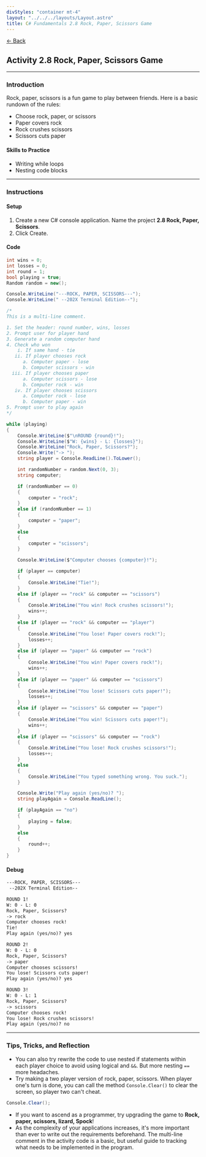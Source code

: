 ```yaml
---
divStyles: "container mt-4"
layout: "../../../layouts/Layout.astro"
title: C# Fundamentals 2.8 Rock, Paper, Scissors Game
---
```


[← Back](/c-sharp-fundamentals/)

## Activity 2.8 Rock, Paper, Scissors Game

---

### Introduction

Rock, paper, scissors is a fun game to play between friends. Here is a basic rundown of the rules:

- Choose rock, paper, or scissors
- Paper covers rock
- Rock crushes scissors
- Scissors cuts paper

#### Skills to Practice

- Writing while loops
- Nesting code blocks

---

### Instructions

#### Setup

1. Create a new C# console application. Name the project **2.8 Rock, Paper, Scissors**.
2. Click Create.

#### Code

```cs
int wins = 0;
int losses = 0;
int round = 1;
bool playing = true;
Random random = new();

Console.WriteLine("---ROCK, PAPER, SCISSORS---");
Console.WriteLine(" --202X Terminal Edition--");

/*
This is a multi-line comment.

1. Set the header: round number, wins, losses
2. Prompt user for player hand
3. Generate a random computer hand
4. Check who won
    i. If same hand - tie
   ii. If player chooses rock
      a. Computer paper - lose
      b. Computer scissors - win
  iii. If player chooses paper
      a. Computer scissors - lose
      b. Computer rock - win
   iv. If player chooses scissors
      a. Computer rock - lose
      b. Computer paper - win
5. Prompt user to play again
*/

while (playing)
{
    Console.WriteLine($"\nROUND {round}!");
    Console.WriteLine($"W: {wins} - L: {losses}");
    Console.WriteLine("Rock, Paper, Scissors?");
    Console.Write("-> ");
    string player = Console.ReadLine().ToLower();

    int randomNumber = random.Next(0, 3);
    string computer;

    if (randomNumber == 0)
    {
        computer = "rock";
    }
    else if (randomNumber == 1)
    {
        computer = "paper";
    }
    else
    {
        computer = "scissors";
    }

    Console.WriteLine($"Computer chooses {computer}!");

    if (player == computer)
    {
        Console.WriteLine("Tie!");
    }
    else if (player == "rock" && computer == "scissors")
    {
        Console.WriteLine("You win! Rock crushes scissors!");
        wins++;
    }
    else if (player == "rock" && computer == "player")
    {
        Console.WriteLine("You lose! Paper covers rock!");
        losses++;
    }
    else if (player == "paper" && computer == "rock")
    {
        Console.WriteLine("You win! Paper covers rock!");
        wins++;
    }
    else if (player == "paper" && computer == "scissors")
    {
        Console.WriteLine("You lose! Scissors cuts paper!");
        losses++;
    }
    else if (player == "scissors" && computer == "paper")
    {
        Console.WriteLine("You win! Scissors cuts paper!");
        wins++;
    }
    else if (player == "scissors" && computer == "rock")
    {
        Console.WriteLine("You lose! Rock crushes scissors!");
        losses++;
    }
    else
    {
        Console.WriteLine("You typed something wrong. You suck.");
    }

    Console.Write("Play again (yes/no)? ");
    string playAgain = Console.ReadLine();

    if (playAgain == "no")
    {
        playing = false;
    }
    else
    {
        round++;
    }
}
```

#### Debug

```txt
---ROCK, PAPER, SCISSORS---
 --202X Terminal Edition--

ROUND 1!
W: 0 - L: 0
Rock, Paper, Scissors?
-> rock
Computer chooses rock!
Tie!
Play again (yes/no)? yes

ROUND 2!
W: 0 - L: 0
Rock, Paper, Scissors?
-> paper
Computer chooses scissors!
You lose! Scissors cuts paper!
Play again (yes/no)? yes

ROUND 3!
W: 0 - L: 1
Rock, Paper, Scissors?
-> scissors
Computer chooses rock!
You lose! Rock crushes scissors!
Play again (yes/no)? no
```

---

### Tips, Tricks, and Reflection

- You can also try rewrite the code to use nested if statements within each player choice to avoid using logical and `&&`. But more nesting `==` more headaches.
- Try making a two player version of rock, paper, scissors. When player one's turn is done, you can call the method `Console.Clear()` to clear the screen, so player two can't cheat.

```cs
Console.Clear();
```

- If you want to ascend as a programmer, try upgrading the game to **Rock, paper, scissors, lizard, Spock**!
- As the complexity of your applications increases, it's more important than ever to write out the requirements beforehand. The multi-line comment in the activity code is a basic, but useful guide to tracking what needs to be implemented in the program.
